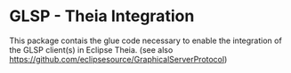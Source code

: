 # GLSP - Theia Integration

This package contais the glue code necessary to enable the integration of the  GLSP client(s) in Eclipse Theia. (see also https://github.com/eclipsesource/GraphicalServerProtocol)

